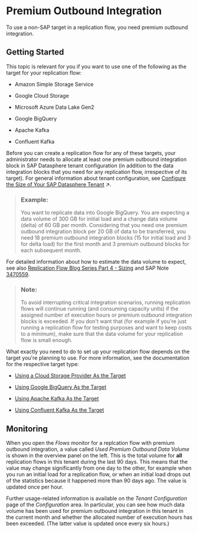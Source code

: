 <!-- loio4e9c6acb5d6a43fa9a6471837399e71c -->

# Premium Outbound Integration

To use a non-SAP target in a replication flow, you need premium outbound integration.



<a name="loio4e9c6acb5d6a43fa9a6471837399e71c__section_c1k_5sd_3cc"/>

## Getting Started

This topic is relevant for you if you want to use one of the following as the target for your replication flow:

-   Amazon Simple Storage Service

-   Google Cloud Storage

-   Microsoft Azure Data Lake Gen2

-   Google BigQuery

-   Apache Kafka

-   Confluent Kafka


Before you can create a replication flow for any of these targets, your administrator needs to allocate at least one premium outbound integration block in SAP Datasphere tenant configuration \(in addition to the data integration blocks that you need for any replication flow, irrespective of its target\). For general information about tenant configuration, see [Configure the Size of Your SAP Datasphere Tenant](https://help.sap.com/viewer/935116dd7c324355803d4b85809cec97/DEV_CURRENT/en-US/33f8ef4ec359409fb75925a68c23ebc3.html "Configure the size of your tenant by specifying resource sizes based on your business needs. Capacity Units (CU) are allocated to obtain storage and compute resources for your tenant.") :arrow_upper_right:.

> ### Example:  
> You want to replicate data into Google BigQuery. You are expecting a data volume of 300 GB for initial load and a change data volume \(delta\) of 60 GB per month. Considering that you need one premium outbound integration block per 20 GB of data to be transferred, you need 18 premium outbound integration blocks \(15 for initial load and 3 for delta load\) for the first month and 3 premium outbound blocks for each subsequent month.

For detailed information about how to estimate the data volume to expect, see also [Replication Flow Blog Series Part 4 - Sizing](https://community.sap.com/t5/technology-blogs-by-sap/replication-flow-blog-series-part-4-sizing/ba-p/13579486) and SAP Note [3470559](https://me.sap.com/notes/3470559).

> ### Note:  
> To avoid interrupting critical integration scenarios, running replication flows will continue running \(and consuming capacity units\) if the assigned number of execution hours or premium outbound integration blocks is exceeded. If you don't want that \(for example if you're just running a replication flow for testing purposes and want to keep costs to a minimum\), make sure that the data volume for your replication flow is small enough.

What exactly you need to do to set up your replication flow depends on the target you're planning to use. For more information, see the documentation for the respective target type:

-   [Using a Cloud Storage Provider As the Target](using-a-cloud-storage-provider-as-the-target-43d93a2.md)

-   [Using Google BigQuery As the Target](using-google-bigquery-as-the-target-56d4472.md)

-   [Using Apache Kafka As the Target](using-apache-kafka-as-the-target-6df55db.md)

-   [Using Confluent Kafka As the Target](using-confluent-kafka-as-the-target-74b3c95.md)




<a name="loio4e9c6acb5d6a43fa9a6471837399e71c__section_rjl_wsd_3cc"/>

## Monitoring

When you open the *Flows* monitor for a replcation flow with premium outbound integration, a value called *Used Premium Outbound Data Volume* is shown in the overview panel on the left. This is the total volume for **all** replication flows in this tenant during the last 90 days. This means that the value may change significantly from one day to the other, for example when you run an initial load for a replication flow, or when an initial load drops out of the statistics because it happened more than 90 days ago. The value is updated once per hour.

Further usage-related information is available on the *Tenant Configuration* page of the *Configuration* area. In particular, you can see how much data volume has been used for premium outbound integration in this tenant in the current month and whether the allocated number of execution hours has been exceeded. \(The latter value is updated once every six hours.\)

